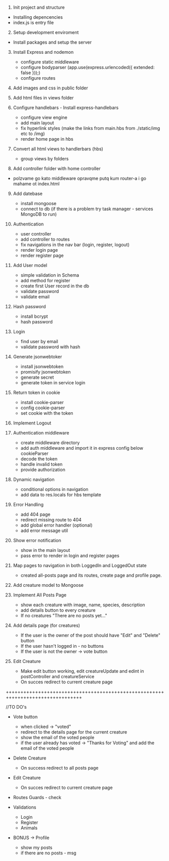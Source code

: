 1. Init project and structure
- Installing depencencies
- index.js is entry file

2. Setup development enviroment

- Install packages and setup the server

3. Install Express and nodemon
    - configure static middleware
    - configure bodyparser (app.use(express.urlencoded({ extended: false }));)
    - configure routes
4. Add images and css in public folder
5. Add html files in views folder
6. Configure handlebars - Install express-handlebars
    - configure view engine
    - add main layout
    - fix hyperlink styles (make the links from main.hbs from ./static/img etc to /img)
    - render home page in hbs 
7. Convert all html views to handlerbars (hbs)
    - group views by folders

8. Add controller folder with home controller
 - polzvame go kato middleware opravqme putq kum router-a i go mahame ot index.html
9. Add datebase
    - install mongoose
    - connect to db (if there is a problem try task manager - services MongoDB to run)
10. Authentication
    - user controller
    - add controller to routes
    - fix navigations in the nav bar (login, register, logout)
    - render login page
    - render register page
11. Add User model
    - simple validation in Schema
    - add method for register
    - create first User record in the db
    - validate password
    - validate email
12. Hash password
    - install bcrypt
    - hash password
13. Login
    - find user by email
    - validate password with hash

14. Generate jsonwebtoker
    - install jsonwebtoken
    - promisify jsonwebtoken
    - generate secret
    - generate token in service login
15. Return token in cookie
    - install cookie-parser
    - config cookie-parser
    - set cookie with the token
16. Implement Logout
17. Authentication middleware
    - create middleware directory
    - add auth middleware and import it in express config below cookieParser
    - decode the token
    - handle invalid token
    - provide authorization
18. Dynamic navigation
    - conditional options in navigation
    - add data to res.locals for hbs template
19. Error Handling
    - add 404 page
    - redirect missing route to 404
    - add global error handler (optional)
    - add error message util
20. Show error notification
    - show in the main layout
    - pass error to render in login and register pages

21. Map pages to navigation in both LoggedIn and LoggedOut state
    - created all-posts page and its routes, create page and profile page.

22. Add creature model to Mongoose

23. Implement All Posts Page
    - show each creature with image, name, species, description
    - add details button to every creature
    - If no creatures "There are no posts yet..."
24. Add details page (for creatures)
    - If the user is the owner of the post should have "Edit" and "Delete" button
    - If the user hasn't logged in - no buttons
    - If the user is not the owner -> vote button

25. Edit Creature
    - Make edit button working, edit creatureUpdate and edint in postController and creatureService
    - On succes redirect to current creature page






 
 
 
 ++++++++++++++++++++++++++++++++++++++++++++++++++++++++++++++++++++++++++++++++


//TO DO's

- Vote button
    - when clicked -> "voted"
    - redirect to the details page for the current creature
    - show the email of the voted people
    - if the user already has voted -> "Thanks for Voting" and add the email of the voted people

- Delete Creature
    - On success redirect to all posts page
- Edit Creature
    - On succes redirect to current creature page
- Routes Guards - check
- Validations
    - Login
    - Register
    - Animals
- BONUS -> Profile
    - show my posts
    - if there are no posts - msg